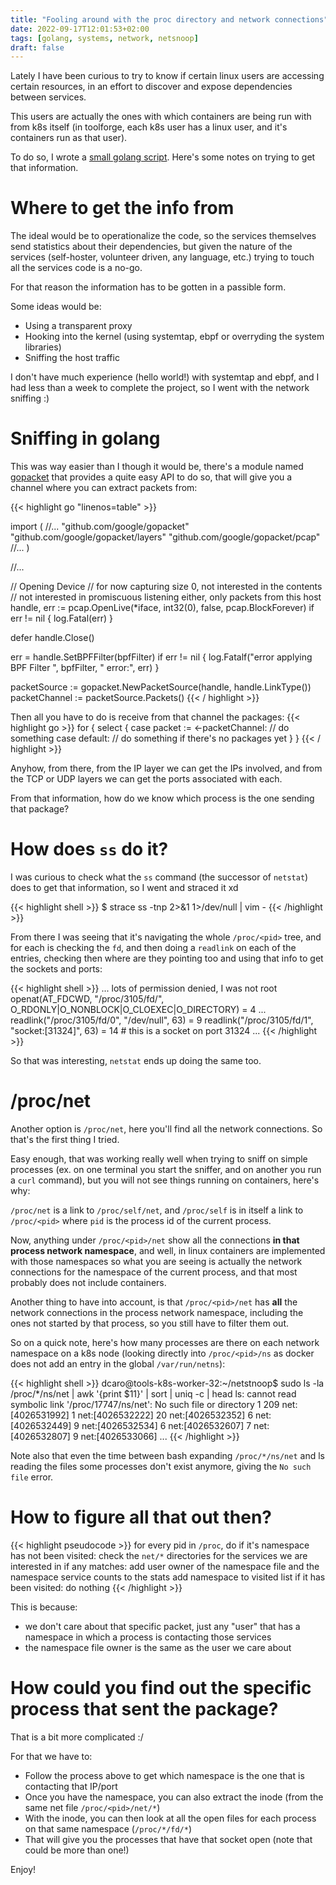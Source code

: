 ```yaml
---
title: "Fooling around with the proc directory and network connections"
date: 2022-09-17T12:01:53+02:00
tags: [golang, systems, network, netsnoop]
draft: false
---
```


Lately I have been curious to try to know if certain linux users are accessing certain resources, in an effort to
discover and expose dependencies between services.

This users are actually the ones with which containers are being run with from k8s itself (in toolforge, each k8s user
has a linux user, and it's containers run as that user).

To do so, I wrote a [small golang script](https://github.com/david-caro/netsnoop). Here's some notes on trying to get
that information.


# Where to get the info from

The ideal would be to operationalize the code, so the services themselves send statistics about their dependencies, but
given the nature of the services (self-hoster, volunteer driven, any language, etc.) trying to touch all the services
code is a no-go.

For that reason the information has to be gotten in a passible form.

Some ideas would be:

* Using a transparent proxy
* Hooking into the kernel (using systemtap, ebpf or overryding the system libraries)
* Sniffing the host traffic

I don't have much experience (hello world!) with systemtap and ebpf, and I had less than a week to complete the
project, so I went with the network sniffing :)


# Sniffing in golang
This was way easier than I though it would be, there's a module named
[gopacket](https://pkg.go.dev/github.com/google/gopacket) that provides a quite easy API to do so, that will give you a
channel where you can extract packets from:

{{< highlight go "linenos=table" >}}

import (
    //...
	"github.com/google/gopacket"
	"github.com/google/gopacket/layers"
	"github.com/google/gopacket/pcap"
    //...
)

//...

// Opening Device
// for now capturing size 0, not interested in the contents
// not interested in promiscuous listening either, only packets from this host
handle, err := pcap.OpenLive(*iface, int32(0), false, pcap.BlockForever)
if err != nil {
    log.Fatal(err)
}

defer handle.Close()

err = handle.SetBPFFilter(bpfFilter)
if err != nil {
    log.Fatalf("error applying BPF Filter ", bpfFilter, "  error:", err)
}

packetSource := gopacket.NewPacketSource(handle, handle.LinkType())
packetChannel := packetSource.Packets()
{{< / highlight >}}

Then all you have to do is receive from that channel the packages:
{{< highlight go >}}
	for {
		select {
		case packet := <-packetChannel:
           // do something
        case default:
           // do something if there's no packages yet
        }
    }
{{< / highlight >}}

Anyhow, from there, from the IP layer we can get the IPs involved, and from the TCP or UDP layers we can get the ports
associated with each.

From that information, how do we know which process is the one sending that package?

# How does `ss` do it?

I was curious to check what the `ss` command (the successor of `netstat`) does to get that information, so I went and
straced it xd

{{< highlight shell >}}
$ strace ss -tnp 2>&1 1>/dev/null | vim -
{{< /highlight >}}

From there I was seeing that it's navigating the whole `/proc/<pid>` tree, and for each is checking the `fd`, and then
doing a `readlink` on each of the entries, checking then where are they pointing too and using that info to get the
sockets and ports:

{{< highlight shell >}}
...  lots of permission denied, I was not root
openat(AT_FDCWD, "/proc/3105/fd/", O_RDONLY|O_NONBLOCK|O_CLOEXEC|O_DIRECTORY) = 4
...
readlink("/proc/3105/fd/0", "/dev/null", 63) = 9
readlink("/proc/3105/fd/1", "socket:[31324]", 63) = 14  # this is a socket on port 31324
...
{{< /highlight >}}


So that was interesting, `netstat` ends up doing the same too.

# /proc/net

Another option is `/proc/net`, here you'll find all the network connections. So that's the first thing I tried.

Easy enough, that was working really well when trying to sniff on simple processes (ex. on one terminal you start the
sniffer, and on another you run a `curl` command), but you will not see things running on containers, here's why:

`/proc/net` is a link to `/proc/self/net`, and `/proc/self` is in itself a link to `/proc/<pid>` where `pid` is the
process id of the current process.

Now, anything under  `/proc/<pid>/net` show all the connections **in that process network namespace**, and well, in
linux containers are implemented with those namespaces so what you are seeing is actually the network connections for
the namespace of the current process, and that most probably does not include containers.

Another thing to have into account, is that `/proc/<pid>/net` has **all** the network connections in the process network
namespace, including the ones not started by that process, so you still have to filter them out.

So on a quick note, here's how many processes are there on each network namespace on a k8s node (looking directly into
`/proc/<pid>/ns` as docker does not add an entry in the global `/var/run/netns`):

{{< highlight shell >}}
dcaro@tools-k8s-worker-32:~/netstnoop$ sudo ls -la /proc/*/ns/net | awk '{print $11}' | sort | uniq -c | head
ls: cannot read symbolic link '/proc/17747/ns/net': No such file or directory
      1
    209 net:[4026531992]
      1 net:[4026532222]
     20 net:[4026532352]
      6 net:[4026532449]
      9 net:[4026532534]
      6 net:[4026532607]
      7 net:[4026532807]
      9 net:[4026533066]
      ...
{{< /highlight >}}

Note also that even the time between bash expanding `/proc/*/ns/net` and ls reading the files some processes don't
exist anymore, giving the `No such file` error.


# How to figure all that out then?
{{< highlight pseudocode >}}
for every pid in `/proc`, do
    if it's namespace has not been visited:
        check the `net/*` directories for the services we are interested in
        if any matches:
            add user owner of the namespace file and the namespace service counts to the stats
        add namespace to visited list
    if it has been visited:
        do nothing 
{{< /highlight >}}

This is because:
* we don't care about that specific packet, just any "user" that has a namespace in which a process is contacting those services
* the namespace file owner is the same as the user we care about

# How could you find out the specific process that sent the package?

That is a bit more complicated :/

For that we have to:

* Follow the process above to get which namespace is the one that is contacting that IP/port
* Once you have the namespace, you can also extract the inode (from the same net file `/proc/<pid>/net/*`)
* With the inode, you can then look at all the open files for each process on that same namespace (`/proc/*/fd/*`)
* That will give you the processes that have that socket open (note that could be more than one!)

Enjoy!
